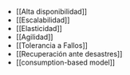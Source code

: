- [[Alta disponibilidad]]
- [[Escalabilidad]]
- [[Elasticidad]]
- [[Agilidad]]
- [[Tolerancia a Fallos]]
- [[Recuperación ante desastres]]
- [[consumption-based model]]